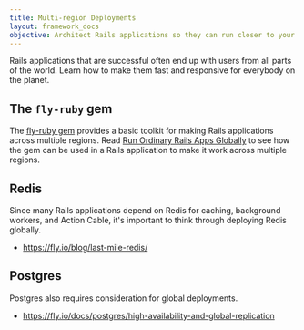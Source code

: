 ```yaml
---
title: Multi-region Deployments
layout: framework_docs
objective: Architect Rails applications so they can run closer to your customers on servers deployed around the world.
---
```


Rails applications that are successful often end up with users from all parts of the world. Learn how to make them fast and responsive for everybody on the planet.

## The `fly-ruby` gem

The [fly-ruby gem](https://github.com/superfly/fly-ruby) provides a basic toolkit for making Rails applications across multiple regions. Read [Run Ordinary Rails Apps Globally](/blog/run-ordinary-rails-apps-globally/) to see how the gem can be used in a Rails application to make it work across multiple regions.

## Redis

Since many Rails applications depend on Redis for caching, background workers, and Action Cable, it's important to think through deploying Redis globally.

* https://fly.io/blog/last-mile-redis/

## Postgres

Postgres also requires consideration for global deployments.

* https://fly.io/docs/postgres/high-availability-and-global-replication
